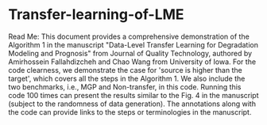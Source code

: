 # Transfer-learning-of-LME
Read Me: This document provides a comprehensive demonstration of the Algorithm 1 in the manuscript "Data-Level Transfer Learning for Degradation Modeling and Prognosis" from Journal of Quality Technology, authored by Amirhossein Fallahdizcheh and Chao Wang from University of Iowa.
 For the code clearness, we demonstrate the case for 'source is higher than the target', which covers all the steps in the Algorithm 1.
 We also include the two benchmarks, i.e., MGP and Non-transfer, in this code.
 Running this code 100 times can present the results similar to the Fig. 4 in the manuscript (subject to the randomness of data generation).
 The annotations along with the code can provide links to the steps or terminologies in the manuscript.
